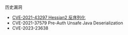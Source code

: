 历史漏洞

- [CVE-2021-43297 Hessian2 反序列化](CVE-2021-43297.md)
- CVE-2021-37579 Pre-Auth Unsafe Java Deserialization
- CVE-2023-23638

